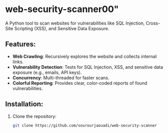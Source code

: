 # web-security-scanner00" 


A Python tool to scan websites for vulnerabilities like SQL Injection, Cross-Site Scripting (XSS), and Sensitive Data Exposure.

## Features:
- **Web Crawling**: Recursively explores the website and collects internal links.
- **Vulnerability Detection**: Tests for SQL Injection, XSS, and sensitive data exposure (e.g., emails, API keys).
- **Concurrency**: Multi-threaded for faster scans.
- **Colorful Reporting**: Provides clear, color-coded reports of found vulnerabilities.

## Installation:

1. Clone the repository:
   ```bash
   git clone https://github.com/sourourjaouadi/web-security-scanner
